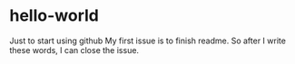 # hello-world
Just to start using github
My first issue is to finish readme. So after I write these words, I can close the issue.
